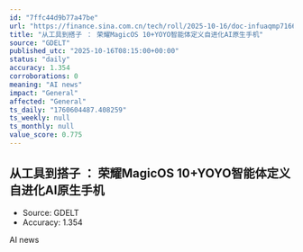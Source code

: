 ```yaml
---
id: "7ffc44d9b77a47be"
url: "https://finance.sina.com.cn/tech/roll/2025-10-16/doc-infuaqmp7166493.shtml"
title: "从工具到搭子 ： 荣耀MagicOS 10+YOYO智能体定义自进化AI原生手机"
source: "GDELT"
published_utc: "2025-10-16T08:15:00+00:00"
status: "daily"
accuracy: 1.354
corroborations: 0
meaning: "AI news"
impact: "General"
affected: "General"
ts_daily: "1760604487.408259"
ts_weekly: null
ts_monthly: null
value_score: 0.775
---
```

## 从工具到搭子 ： 荣耀MagicOS 10+YOYO智能体定义自进化AI原生手机

- Source: GDELT
- Accuracy: 1.354

AI news
